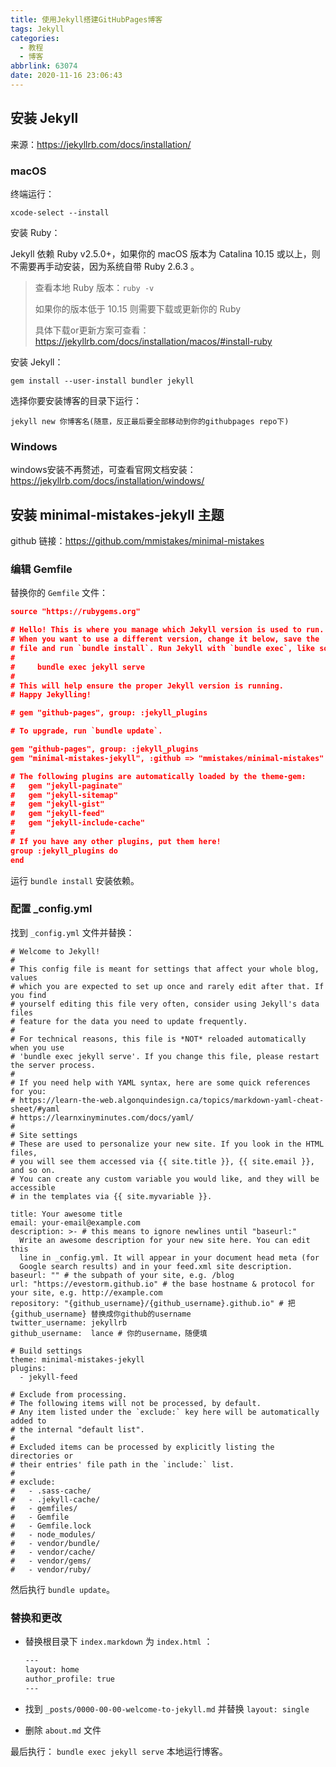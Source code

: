 ```yaml
---
title: 使用Jekyll搭建GitHubPages博客
tags: Jekyll
categories:
  - 教程
  - 博客
abbrlink: 63074
date: 2020-11-16 23:06:43
---
```


## 安装 Jekyll

来源：https://jekyllrb.com/docs/installation/

### macOS

终端运行：

```shell
xcode-select --install
```

安装 Ruby：

Jekyll 依赖 Ruby v2.5.0+，如果你的 macOS 版本为 Catalina 10.15 或以上，则不需要再手动安装，因为系统自带 Ruby 2.6.3 。

<!-- more -->

> 查看本地 Ruby 版本：`ruby -v`
>
> 如果你的版本低于 10.15 则需要下载或更新你的 Ruby
>
> 具体下载or更新方案可查看：https://jekyllrb.com/docs/installation/macos/#install-ruby

安装 Jekyll：

```shell
gem install --user-install bundler jekyll
```

选择你要安装博客的目录下运行：

```shell
jekyll new 你博客名(随意，反正最后要全部移动到你的githubpages repo下)
```

### Windows

windows安装不再赘述，可查看官网文档安装：https://jekyllrb.com/docs/installation/windows/

## 安装 minimal-mistakes-jekyll 主题

github 链接：https://github.com/mmistakes/minimal-mistakes

### 编辑 Gemfile

替换你的 `Gemfile` 文件：

```json
source "https://rubygems.org"

# Hello! This is where you manage which Jekyll version is used to run.
# When you want to use a different version, change it below, save the
# file and run `bundle install`. Run Jekyll with `bundle exec`, like so:
#
#     bundle exec jekyll serve
#
# This will help ensure the proper Jekyll version is running.
# Happy Jekylling!

# gem "github-pages", group: :jekyll_plugins

# To upgrade, run `bundle update`.

gem "github-pages", group: :jekyll_plugins
gem "minimal-mistakes-jekyll", :github => "mmistakes/minimal-mistakes"

# The following plugins are automatically loaded by the theme-gem:
#   gem "jekyll-paginate"
#   gem "jekyll-sitemap"
#   gem "jekyll-gist"
#   gem "jekyll-feed"
#   gem "jekyll-include-cache"
#
# If you have any other plugins, put them here!
group :jekyll_plugins do
end
```

运行 `bundle install` 安装依赖。

### 配置 _config.yml

找到 `_config.yml` 文件并替换：

```shell
# Welcome to Jekyll!
#
# This config file is meant for settings that affect your whole blog, values
# which you are expected to set up once and rarely edit after that. If you find
# yourself editing this file very often, consider using Jekyll's data files
# feature for the data you need to update frequently.
#
# For technical reasons, this file is *NOT* reloaded automatically when you use
# 'bundle exec jekyll serve'. If you change this file, please restart the server process.
#
# If you need help with YAML syntax, here are some quick references for you: 
# https://learn-the-web.algonquindesign.ca/topics/markdown-yaml-cheat-sheet/#yaml
# https://learnxinyminutes.com/docs/yaml/
#
# Site settings
# These are used to personalize your new site. If you look in the HTML files,
# you will see them accessed via {{ site.title }}, {{ site.email }}, and so on.
# You can create any custom variable you would like, and they will be accessible
# in the templates via {{ site.myvariable }}.

title: Your awesome title
email: your-email@example.com
description: >- # this means to ignore newlines until "baseurl:"
  Write an awesome description for your new site here. You can edit this
  line in _config.yml. It will appear in your document head meta (for
  Google search results) and in your feed.xml site description.
baseurl: "" # the subpath of your site, e.g. /blog
url: "https://evestorm.github.io" # the base hostname & protocol for your site, e.g. http://example.com
repository: "{github_username}/{github_username}.github.io" # 把 {github_username} 替换成你github的username
twitter_username: jekyllrb
github_username:  lance # 你的username，随便填

# Build settings
theme: minimal-mistakes-jekyll
plugins:
  - jekyll-feed

# Exclude from processing.
# The following items will not be processed, by default.
# Any item listed under the `exclude:` key here will be automatically added to
# the internal "default list".
#
# Excluded items can be processed by explicitly listing the directories or
# their entries' file path in the `include:` list.
#
# exclude:
#   - .sass-cache/
#   - .jekyll-cache/
#   - gemfiles/
#   - Gemfile
#   - Gemfile.lock
#   - node_modules/
#   - vendor/bundle/
#   - vendor/cache/
#   - vendor/gems/
#   - vendor/ruby/

```

然后执行 `bundle update`。

### 替换和更改

- 替换根目录下 `index.markdown` 为 `index.html`  ：

  ```html
  ---
  layout: home
  author_profile: true
  ---
  ```

- 找到 `_posts/0000-00-00-welcome-to-jekyll.md` 并替换 `layout: single`

- 删除 `about.md` 文件

最后执行： `bundle exec jekyll serve` 本地运行博客。


